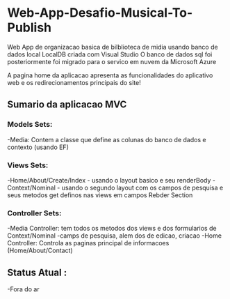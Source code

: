 # Web-App-Desafio-Musical-To-Publish

Web App de organizacao basica de bilblioteca de midia usando banco de dados local LocalDB criada com Visual Studio
O banco de dados sql foi posteriormente  foi migrado para o servico em nuvem da Microsoft Azure

A pagina home da aplicacao apresenta as funcionalidades do aplicativo web  e os redirecionamentos principais do site!

## Sumario da aplicacao MVC

  ### Models Sets: 
  
   -Media: Contem a classe que define as colunas do banco de dados e contexto (usando EF) 
 
  ### Views Sets:
  
   -Home/About/Create/Index - usando o layout basico e seu renderBody
   -Context/Nominal - usando o segundo layout com os campos de pesquisa e seus metodos get definos nas views em campos Rebder Section
   
  ### Controller Sets:
 
   -Media Controller: tem todos os metodos dos views e dos formularios de Context/Nominal -camps de pesquisa, alem dos de edicao, criacao
   -Home Controller: Controla as paginas principal de informacoes (Home/About/Contact)
   
## Status Atual : 
   
   -Fora do ar
